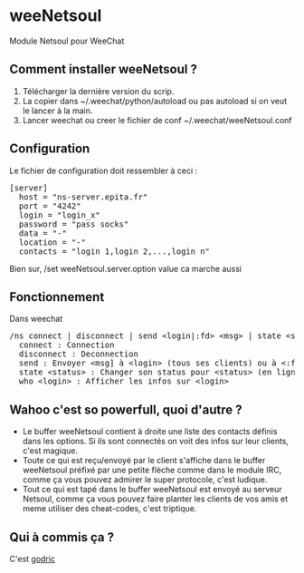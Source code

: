 weeNetsoul
========
Module Netsoul pour WeeChat

Comment installer weeNetsoul ?
----------------------------
1. Télécharger la dernière version du scrip.
2. La copier dans ~/.weechat/python/autoload ou pas autoload si on veut le lancer à la main.
3. Lancer weechat ou creer le fichier de conf ~/.weechat/weeNetsoul.conf

Configuration
------------------
Le fichier de configuration doit ressembler à ceci :
<pre>
[server]
  host = "ns-server.epita.fr"
  port = "4242"
  login = "login_x"
  password = "pass socks"
  data = "-"
  location = "-"
  contacts = "login_1,login_2,...,login_n"
</pre>
Bien sur, /set weeNetsoul.server.option value ca marche aussi

Fonctionnement
------------------
Dans weechat
<pre>/ns connect | disconnect | send &lt;login|:fd&gt; &lt;msg&gt; | state &lt;status&gt; | who &lt;login&gt;
  connect : Connection
  disconnect : Deconnection
  send : Envoyer &lt;msg] à &lt;login&gt; (tous ses clients) ou à &lt;:fd&gt; (client unique)
  state &lt;status&gt; : Changer son status pour &lt;status&gt; (en ligne/actif/whatever)
  who &lt;login&gt; : Afficher les infos sur &lt;login&gt;
</pre>

Wahoo c'est so powerfull, quoi d'autre ?
------------------

* Le buffer weeNetsoul contient à droite une liste des contacts définis dans les options. Si ils sont connectés on voit des infos sur leur clients, c'est magique.
* Toute ce qui est reçu/envoyé par le client s'affiche dans le buffer weeNetsoul préfixé par une petite flèche comme dans le module IRC, comme ça vous pouvez admirer le super protocole, c'est ludique.
* Tout ce qui est tapé dans le buffer weeNetsoul est envoyé au serveur Netsoul, comme ça vous pouvez faire planter les clients de vos amis et meme utiliser des cheat-codes, c'est triptique.

Qui à commis ça ?
------------
C'est [godric][home]

[home]:http://www.0x3f.fr

